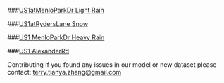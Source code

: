 ###[US1atMenloParkDr Light Rain](https://www.youtube.com/watch?v=xzrfBH-zZOA&list=PLC4d9Yu1vCsl02xe5gP3HNMD38QLYpFCX&index=1)

###[US1atRydersLane Snow](https://www.youtube.com/watch?v=wCv2EuXUoRA&list=PLC4d9Yu1vCsl02xe5gP3HNMD38QLYpFCX&index=2)

###[US1 MenloParkDr Heavy Rain](https://www.youtube.com/watch?v=y6us4C5BQOs&list=PLC4d9Yu1vCsl02xe5gP3HNMD38QLYpFCX&index=3)

###[US1 AlexanderRd](https://www.youtube.com/watch?v=sWeNFbOVwF4)

Contributing
If you found any issues in our model or new dataset please contact: terry.tianya.zhang@gmail.com
